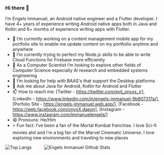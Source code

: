 ### Hi there 👋
I’m Engels Immanuel, an Android native engineer and a Flutter developer. I have 4+ years of experience writing Android native apps both in Java and Kotlin and 6+ months of experience writing apps with Flutter.

- 🔭 I’m currently working on a content management mobile app for my portfolio site to enable me update content on my portfoilio anytime and anywhere
- 🌱 I’m currently trying to perfect my Node.js skills to be able to write Cloud Functions for Firebase more efficiently
- 👯 As a Computer Scientist I’m looking to explore other fields of Computer Science especially AI research and embedded systems engineering
- 🤔 I’m looking for help with BAAS's that support the Desktop platforms
- 💬 Ask me about Java for Android, Kotlin for Android and Flutter
- 📫 How to reach me: [Twitter - https://twitter.com/evil_onyxx_jr], [LinkedIn - https://www.linkedin.com/in/engels-immanuel-9b807317a/], [Porfolio Site - https://engels-immanuel.web.app/], [Facebook - https://web.facebook.com/onyxX.daeon], [Instagram - https://www.instagram.com/immanuelengels/]
- 😄 Pronouns: He/Him
- ⚡ Fun fact: I’ve been a fan of the Mortal Kombat franchise. I love Sci-fi movies alot and i'm a big fan of the Marvel Cinematic Universe. I love exploring new environments and traveling to new places

![Top Langs](https://github-readme-stats.vercel.app/api/top-langs/?username=Daeon97&theme=tokyonight) &emsp; &emsp; ![Engels Immanuel Github Stats](https://github-readme-stats.vercel.app/api?username=Daeon97&&show_icons=true&tile_color=ffffff&com_color=bb2acf&&text_color=daf7dc&bg_color=191919)
